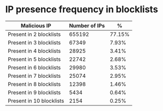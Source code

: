 # IP presence frequency in blocklists
| Malicious IP | Number of IPs | % |
|----|----|----|
| Present in 2 blocklists | 655192 | 77.15% |
| Present in 3 blocklists | 67349 | 7.93% |
| Present in 4 blocklists | 28925 | 3.41% |
| Present in 5 blocklists | 22742 | 2.68% |
| Present in 6 blocklists | 29980 | 3.53% |
| Present in 7 blocklists | 25074 | 2.95% |
| Present in 8 blocklists | 12398 | 1.46% |
| Present in 9 blocklists | 5434 | 0.64% |
| Present in 10 blocklists | 2154 | 0.25% |
